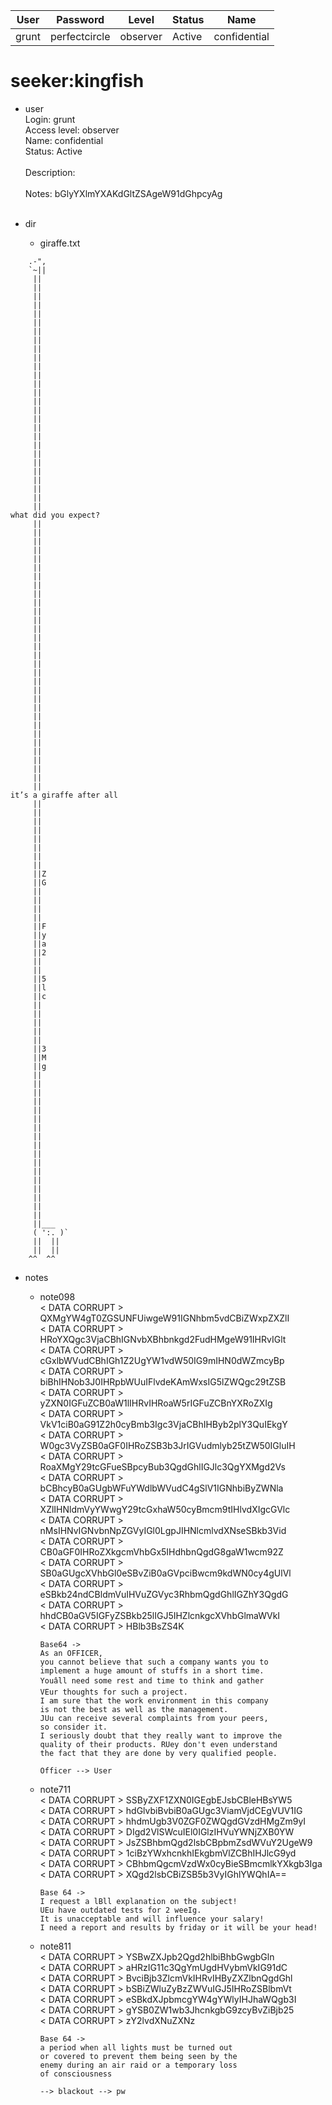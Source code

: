 | User         | Password                          | Level    | Status     | Name          |  
|--------------|-----------------------------------|----------|------------|---------------|  
| grunt        | perfectcircle                     | observer | Active     | confidential  |  

# seeker:kingfish
* user<br>
  Login: grunt<br>
  Access level: observer<br>
  Name: confidential<br>
  Status: Active<br>
  <br>
  Description:&nbsp;<br>
  <br>
  Notes: bGlyYXlmYXAKdGltZSAgeW91dGhpcyAg<br>
  <br>

* dir<br>
  * giraffe.txt<br>
```
    .-",
    `~||
     ||
     ||
     ||
     ||
     ||
     ||
     ||
     ||
     ||
     ||
     ||
     ||
     ||
     ||
     ||
     ||
     ||
     ||
     ||
     ||
     ||
     ||
     ||
     ||
     ||
     ||
     ||
what did you expect?
     ||
     ||
     ||
     ||
     ||
     ||
     ||
     ||
     ||
     ||
     ||
     ||
     ||
     ||
     ||
     ||
     ||
     ||
     ||
     ||
     ||
     ||
     ||
     ||
     ||
     ||
     ||
     ||
     ||
     ||
     ||
it’s a giraffe after all
     ||
     ||
     ||
     ||
     ||
     ||
     ||
     ||
     ||Z
     ||G
     ||
     ||
     ||
     ||
     ||F
     ||y
     ||a
     ||2
     ||
     ||
     ||5
     ||l
     ||c
     ||
     ||
     ||
     ||
     ||
     ||3
     ||M
     ||g
     ||
     ||
     ||
     ||
     ||
     ||
     ||
     ||
     ||
     ||
     ||
     ||
     ||
     ||
     ||
     ||
     ||
     ||___
     ( ':. )`
     ||  ||
     ||  ||
    ^^  ^^

```

* notes<br>
    * note098<br>
      &lt; DATA CORRUPT &gt; QXMgYW4gT0ZGSUNFUiwgeW91IGNhbm5vdCBiZWxpZXZlI<br>
      &lt; DATA CORRUPT &gt; HRoYXQgc3VjaCBhIGNvbXBhbnkgd2FudHMgeW91IHRvIGlt<br>
      &lt; DATA CORRUPT &gt; cGxlbWVudCBhIGh1Z2UgYW1vdW50IG9mIHN0dWZmcyBp<br>
      &lt; DATA CORRUPT &gt; biBhIHNob3J0IHRpbWUuIFlvdeKAmWxsIG5lZWQgc29tZSB<br>
      &lt; DATA CORRUPT &gt; yZXN0IGFuZCB0aW1lIHRvIHRoaW5rIGFuZCBnYXRoZXIg<br>
      &lt; DATA CORRUPT &gt; VkV1ciB0aG91Z2h0cyBmb3Igc3VjaCBhIHByb2plY3QuIEkgY<br>
      &lt; DATA CORRUPT &gt; W0gc3VyZSB0aGF0IHRoZSB3b3JrIGVudmlyb25tZW50IGluIH<br>
      &lt; DATA CORRUPT &gt; RoaXMgY29tcGFueSBpcyBub3QgdGhlIGJlc3QgYXMgd2Vs<br>
      &lt; DATA CORRUPT &gt; bCBhcyB0aGUgbWFuYWdlbWVudC4gSlV1IGNhbiByZWNla<br>
      &lt; DATA CORRUPT &gt; XZlIHNldmVyYWwgY29tcGxhaW50cyBmcm9tIHlvdXIgcGVlc<br>
      &lt; DATA CORRUPT &gt; nMsIHNvIGNvbnNpZGVyIGl0LgpJIHNlcmlvdXNseSBkb3Vid<br>
      &lt; DATA CORRUPT &gt; CB0aGF0IHRoZXkgcmVhbGx5IHdhbnQgdG8gaW1wcm92Z<br>
      &lt; DATA CORRUPT &gt; SB0aGUgcXVhbGl0eSBvZiB0aGVpciBwcm9kdWN0cy4gUlVl<br>
      &lt; DATA CORRUPT &gt; eSBkb24ndCBldmVuIHVuZGVyc3RhbmQgdGhlIGZhY3QgdG<br>
      &lt; DATA CORRUPT &gt; hhdCB0aGV5IGFyZSBkb25lIGJ5IHZlcnkgcXVhbGlmaWVkI<br>
      &lt; DATA CORRUPT &gt; HBlb3BsZS4K<br>

          Base64 ->
          As an OFFICER,
          you cannot believe that such a company wants you to
          implement a huge amount of stuffs in a short time.
          Youâll need some rest and time to think and gather
          VEur thoughts for such a project.
          I am sure that the work environment in this company
          is not the best as well as the management.
          JUu can receive several complaints from your peers,
          so consider it.
          I seriously doubt that they really want to improve the
          quality of their products. RUey don't even understand
          the fact that they are done by very qualified people.

          Officer --> User

      
  * note711<br>
      &lt; DATA CORRUPT &gt; SSByZXF1ZXN0IGEgbEJsbCBleHBsYW5<br>
      &lt; DATA CORRUPT &gt; hdGlvbiBvbiB0aGUgc3ViamVjdCEgVUV1IG<br>
      &lt; DATA CORRUPT &gt; hhdmUgb3V0ZGF0ZWQgdGVzdHMgZm9yI<br>
      &lt; DATA CORRUPT &gt; DIgd2VlSWcuIEl0IGlzIHVuYWNjZXB0YW<br>
      &lt; DATA CORRUPT &gt; JsZSBhbmQgd2lsbCBpbmZsdWVuY2UgeW9<br>
      &lt; DATA CORRUPT &gt; 1ciBzYWxhcnkhIEkgbmVlZCBhIHJlcG9yd<br>
      &lt; DATA CORRUPT &gt; CBhbmQgcmVzdWx0cyBieSBmcmlkYXkgb3Iga<br>
      &lt; DATA CORRUPT &gt; XQgd2lsbCBiZSB5b3VyIGhlYWQhIA==<br>

        Base 64 ->
        I request a lBll explanation on the subject!
        UEu have outdated tests for 2 weeIg.
        It is unacceptable and will influence your salary!
        I need a report and results by friday or it will be your head!

  * note811<br>
      &lt; DATA CORRUPT &gt; YSBwZXJpb2Qgd2hlbiBhbGwgbGln<br>
      &lt; DATA CORRUPT &gt; aHRzIG11c3QgYmUgdHVybmVkIG91dC<br>
      &lt; DATA CORRUPT &gt; BvciBjb3ZlcmVkIHRvIHByZXZlbnQgdGhl<br>
      &lt; DATA CORRUPT &gt; bSBiZWluZyBzZWVuIGJ5IHRoZSBlbmVt<br>
      &lt; DATA CORRUPT &gt; eSBkdXJpbmcgYW4gYWlyIHJhaWQgb3I<br>
      &lt; DATA CORRUPT &gt; gYSB0ZW1wb3JhcnkgbG9zcyBvZiBjb25<br>
      &lt; DATA CORRUPT &gt; zY2lvdXNuZXNz<br>

        Base 64 ->
        a period when all lights must be turned out
        or covered to prevent them being seen by the
        enemy during an air raid or a temporary loss
        of consciousness

        --> blackout --> pw










      
